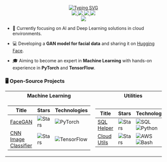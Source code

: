 <p align="center">
<a href="https://github.com/TechieArtist">
    <img src="https://readme-typing-svg.demolab.com?font=Georgia&size=18&duration=2000&pause=100&multiline=true&width=500&height=80&lines=Silent21;AI+Enthusiast+%7C+Software+Developer;Machine+Learning+%7C+Deep+Learning+%7C+Cloud+Computing" alt="Typing SVG" />
</a>
<br/>

<a href="https://huggingface.co/TechieArtist/FaceGan">
    <img src="https://img.shields.io/badge/HuggingFace-Model-orange?style=flat-square&logo=huggingface">
</a>  
<a href="https://github.com/TechieArtist">
    <img src="https://img.shields.io/badge/GitHub-Profile-blue?style=flat-square&logo=github">
</a>
<a href="https://www.linkedin.com/in/TechieArtist/">
    <img src="https://img.shields.io/badge/-Linkedin-blue?style=flat-square&logo=linkedin">
</a>
<a href="mailto:silent21@gmail.com">
    <img src="https://img.shields.io/badge/-Email-red?style=flat-square&logo=gmail&logoColor=white">
</a>

<br/>

<a href="https://github.com/TechieArtist">
    <img src="https://github-stats-alpha.vercel.app/api?username=silent21&cc=22272e&tc=37BCF6&ic=fff&bc=0000">
</a>

</p>

* 📖 Currently focusing on AI and Deep Learning solutions in cloud environments. 

* 💻 Developing a **GAN model for facial data** and sharing it on [Hugging Face](https://huggingface.co/silent21/FaceGan).

* 🎓 Aiming to become an expert in **Machine Learning** with hands-on experience in **PyTorch** and **TensorFlow**.

### 🖥️ Open-Source Projects
<table>
<tr><th>Machine Learning</th><th>Utilities</th></tr>
<tr><td>

|Title | Stars | Technologies|
|--|--|--|
| [FaceGAN](https://github.com/silent21/FaceGan) | <img alt="Stars" src="https://img.shields.io/github/stars/silent21/FaceGan?style=flat-square&labelColor=black"/> | ![PyTorch](https://img.shields.io/badge/PyTorch-black?style=flat-square&logo=pytorch)|
| [CNN Image Classifier](https://github.com/silent21/CNN-Image-Classifier) | <img alt="Stars" src="https://img.shields.io/github/stars/silent21/CNN-Image-Classifier?style=flat-square&labelColor=black"/> | ![TensorFlow](https://img.shields.io/badge/TensorFlow-black?style=flat-square&logo=tensorflow)|

</td><td>

|Title | Stars | Technologies|
|--|--|--|
| [SQL Helper](https://github.com/silent21/SQL-Helper) | <img alt="Stars" src="https://img.shields.io/github/stars/silent21/SQL-Helper?style=flat-square&labelColor=black"/> | ![SQL](https://img.shields.io/badge/SQL-black?style=flat-square&logo=postgresql) ![Python](https://img.shields.io/badge/Python-black?style=flat-square&logo=python)|
| [Cloud Utils](https://github.com/silent21/Cloud-Utils) | <img alt="Stars" src="https://img.shields.io/github/stars/silent21/Cloud-Utils?style=flat-square&labelColor=black"/> | ![AWS](https://img.shields.io/badge/AWS-black?style=flat-square&logo=amazonaws) ![Bash](https://img.shields.io/badge/Bash-black?style=flat-square&logo=gnu-bash)|

</td></tr> </table>
